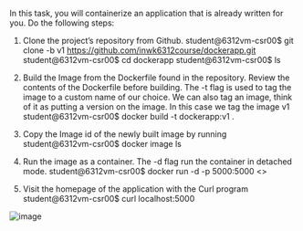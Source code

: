 In this task, you will containerize an application that is already written for you. Do the following steps:
1. Clone the project’s repository from Github.
student@6312vm-csr00$ git clone -b v1 https://github.com/inwk6312course/dockerapp.git
student@6312vm-csr00$ cd dockerapp
student@6312vm-csr00$ ls

2. Build the Image from the Dockerfile found in the repository. Review the contents of the Dockerfile
before building. The -t flag is used to tag the image to a custom name of our choice. We can also tag
an image, think of it as putting a version on the image. In this case we tag the image v1
student@6312vm-csr00$ docker build -t dockerapp:v1 .

3. Copy the Image id of the newly built image by running
student@6312vm-csr00$ docker image ls

4. Run the image as a container. The -d flag run the container in detached mode.
student@6312vm-csr00$ docker run -d -p 5000:5000 <<image-id>>
  
5. Visit the homepage of the application with the Curl program
student@6312vm-csr00$ curl localhost:5000
  
  
  ![image](https://user-images.githubusercontent.com/35003840/213943532-80ebcbc6-9c74-4714-92c3-de0983173e82.png)
